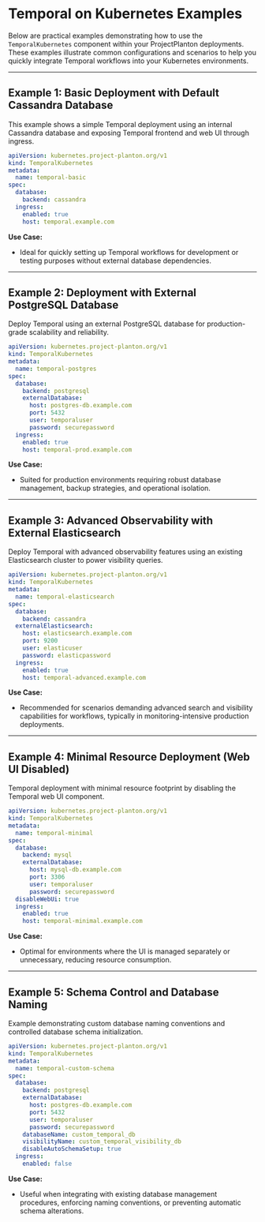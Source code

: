 # Temporal on Kubernetes Examples

Below are practical examples demonstrating how to use the `TemporalKubernetes` component within your ProjectPlanton
deployments. These examples illustrate common configurations and scenarios to help you quickly integrate Temporal
workflows into your Kubernetes environments.

---

## Example 1: Basic Deployment with Default Cassandra Database

This example shows a simple Temporal deployment using an internal Cassandra database and exposing Temporal frontend and
web UI through ingress.

```yaml
apiVersion: kubernetes.project-planton.org/v1
kind: TemporalKubernetes
metadata:
  name: temporal-basic
spec:
  database:
    backend: cassandra
  ingress:
    enabled: true
    host: temporal.example.com
```

**Use Case:**

- Ideal for quickly setting up Temporal workflows for development or testing purposes without external database
  dependencies.

---

## Example 2: Deployment with External PostgreSQL Database

Deploy Temporal using an external PostgreSQL database for production-grade scalability and reliability.

```yaml
apiVersion: kubernetes.project-planton.org/v1
kind: TemporalKubernetes
metadata:
  name: temporal-postgres
spec:
  database:
    backend: postgresql
    externalDatabase:
      host: postgres-db.example.com
      port: 5432
      user: temporaluser
      password: securepassword
  ingress:
    enabled: true
    host: temporal-prod.example.com
```

**Use Case:**

- Suited for production environments requiring robust database management, backup strategies, and operational isolation.

---

## Example 3: Advanced Observability with External Elasticsearch

Deploy Temporal with advanced observability features using an existing Elasticsearch cluster to power visibility
queries.

```yaml
apiVersion: kubernetes.project-planton.org/v1
kind: TemporalKubernetes
metadata:
  name: temporal-elasticsearch
spec:
  database:
    backend: cassandra
  externalElasticsearch:
    host: elasticsearch.example.com
    port: 9200
    user: elasticuser
    password: elasticpassword
  ingress:
    enabled: true
    host: temporal-advanced.example.com
```

**Use Case:**

- Recommended for scenarios demanding advanced search and visibility capabilities for workflows, typically in
  monitoring-intensive production deployments.

---

## Example 4: Minimal Resource Deployment (Web UI Disabled)

Temporal deployment with minimal resource footprint by disabling the Temporal web UI component.

```yaml
apiVersion: kubernetes.project-planton.org/v1
kind: TemporalKubernetes
metadata:
  name: temporal-minimal
spec:
  database:
    backend: mysql
    externalDatabase:
      host: mysql-db.example.com
      port: 3306
      user: temporaluser
      password: securepassword
  disableWebUi: true
  ingress:
    enabled: true
    host: temporal-minimal.example.com
```

**Use Case:**

- Optimal for environments where the UI is managed separately or unnecessary, reducing resource consumption.

---

## Example 5: Schema Control and Database Naming

Example demonstrating custom database naming conventions and controlled database schema initialization.

```yaml
apiVersion: kubernetes.project-planton.org/v1
kind: TemporalKubernetes
metadata:
  name: temporal-custom-schema
spec:
  database:
    backend: postgresql
    externalDatabase:
      host: postgres-db.example.com
      port: 5432
      user: temporaluser
      password: securepassword
    databaseName: custom_temporal_db
    visibilityName: custom_temporal_visibility_db
    disableAutoSchemaSetup: true
  ingress:
    enabled: false
```

**Use Case:**

- Useful when integrating with existing database management procedures, enforcing naming conventions, or preventing
  automatic schema alterations.
